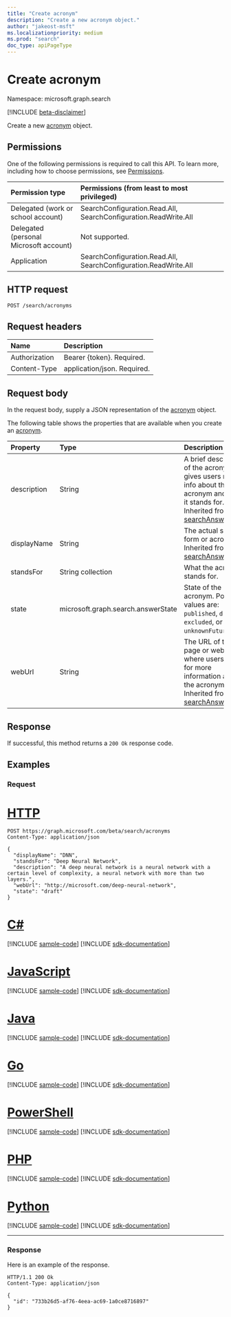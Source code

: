 ```yaml
---
title: "Create acronym"
description: "Create a new acronym object."
author: "jakeost-msft"
ms.localizationpriority: medium
ms.prod: "search"
doc_type: apiPageType
---
```


# Create acronym
Namespace: microsoft.graph.search

[!INCLUDE [beta-disclaimer](../../includes/beta-disclaimer.md)]

Create a new [acronym](../resources/search-acronym.md) object.

## Permissions
One of the following permissions is required to call this API. To learn more, including how to choose permissions, see [Permissions](/graph/permissions-reference).

|Permission type|Permissions (from least to most privileged)|
|:---|:---|
|Delegated (work or school account)| SearchConfiguration.Read.All, SearchConfiguration.ReadWrite.All |
|Delegated (personal Microsoft account)| Not supported. |
|Application| SearchConfiguration.Read.All, SearchConfiguration.ReadWrite.All |

## HTTP request

<!-- {
  "blockType": "ignored"
}
-->
``` http
POST /search/acronyms
```

## Request headers
|Name|Description|
|:---|:---|
|Authorization|Bearer {token}. Required.|
|Content-Type|application/json. Required.|

## Request body
In the request body, supply a JSON representation of the [acronym](../resources/search-acronym.md) object.

The following table shows the properties that are available when you create an [acronym](../resources/search-acronym.md).

|Property|Type|Description|
|:---|:---|:---|
|description|String|A brief description of the acronym that gives users more info about the acronym and what it stands for. Inherited from [searchAnswer](../resources/search-searchAnswer.md).|
|displayName|String|The actual short form or acronym. Inherited from [searchAnswer](../resources/search-searchAnswer.md).|
|standsFor|String collection|What the acronym stands for.|
|state|microsoft.graph.search.answerState|State of the acronym. Possible values are: `published`, `draft`, `excluded`, or `unknownFutureValue`.|
|webUrl|String|The URL of the page or website where users can go for more information about the acronym. Inherited from [searchAnswer](../resources/search-searchAnswer.md).|



## Response

If successful, this method returns a `200 Ok` response code.

## Examples

### Request

# [HTTP](#tab/http)
<!-- {
  "blockType": "request",
  "name": "create_acronym_from_acronyms"
}-->
```http
POST https://graph.microsoft.com/beta/search/acronyms
Content-Type: application/json

{
  "displayName": "DNN",
  "standsFor": "Deep Neural Network",
  "description": "A deep neural network is a neural network with a certain level of complexity, a neural network with more than two layers.",
  "webUrl": "http://microsoft.com/deep-neural-network",
  "state": "draft"
}
```

# [C#](#tab/csharp)
[!INCLUDE [sample-code](../includes/snippets/csharp/create-acronym-from-acronyms-csharp-snippets.md)]
[!INCLUDE [sdk-documentation](../includes/snippets/snippets-sdk-documentation-link.md)]

# [JavaScript](#tab/javascript)
[!INCLUDE [sample-code](../includes/snippets/javascript/create-acronym-from-acronyms-javascript-snippets.md)]
[!INCLUDE [sdk-documentation](../includes/snippets/snippets-sdk-documentation-link.md)]

# [Java](#tab/java)
[!INCLUDE [sample-code](../includes/snippets/java/create-acronym-from-acronyms-java-snippets.md)]
[!INCLUDE [sdk-documentation](../includes/snippets/snippets-sdk-documentation-link.md)]

# [Go](#tab/go)
[!INCLUDE [sample-code](../includes/snippets/go/create-acronym-from-acronyms-go-snippets.md)]
[!INCLUDE [sdk-documentation](../includes/snippets/snippets-sdk-documentation-link.md)]

# [PowerShell](#tab/powershell)
[!INCLUDE [sample-code](../includes/snippets/powershell/create-acronym-from-acronyms-powershell-snippets.md)]
[!INCLUDE [sdk-documentation](../includes/snippets/snippets-sdk-documentation-link.md)]

# [PHP](#tab/php)
[!INCLUDE [sample-code](../includes/snippets/php/create-acronym-from-acronyms-php-snippets.md)]
[!INCLUDE [sdk-documentation](../includes/snippets/snippets-sdk-documentation-link.md)]

# [Python](#tab/python)
[!INCLUDE [sample-code](../includes/snippets/python/create-acronym-from-acronyms-python-snippets.md)]
[!INCLUDE [sdk-documentation](../includes/snippets/snippets-sdk-documentation-link.md)]

---

### Response
Here is an example of the response.
<!-- {
  "blockType": "response",
  "truncated": true,
  "@odata.type": "microsoft.graph.search.acronym"
}-->
```http
HTTP/1.1 200 Ok
Content-Type: application/json

{
  "id": "733b26d5-af76-4eea-ac69-1a0ce8716897"
}
```

